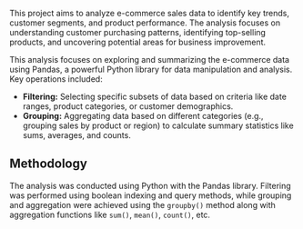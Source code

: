 This project aims to analyze e-commerce sales data to identify key trends, customer segments, and product performance. 
The analysis focuses on understanding customer purchasing patterns, identifying top-selling products, and uncovering potential areas for business improvement.

This analysis focuses on exploring and summarizing the e-commerce data using Pandas, a powerful Python library for data manipulation and analysis. Key operations included:

*   **Filtering:** Selecting specific subsets of data based on criteria like date ranges, product categories, or customer demographics.
*   **Grouping:** Aggregating data based on different categories (e.g., grouping sales by product or region) to calculate summary statistics like sums, averages, and counts.

## Methodology
The analysis was conducted using Python with the Pandas library. Filtering was performed using boolean indexing and query methods, 
while grouping and aggregation were achieved using the `groupby()` method along with aggregation functions like `sum()`, `mean()`, `count()`, etc.
